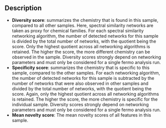 ## Description

- **Diversity score**: summarizes the chemistry that is found in this sample, compared to all other samples. Here, spectral similarity networks are taken as proxy for chemical families. For each spectral similarity networking algorithm, the number of detected networks for this sample is divided by the total number of networks, with the quotient being the score. Only the highest quotient across all networking algorithms is retained. The higher the score, the more different chemistry can be observed in the sample. Diversity scores strongly depend on networking parameters and must only be considered for a single fermo analysis run.
- **Specificity score**: summarizes the chemistry that is specific to this sample, compared to the other samples. For each networking algorithm, the number of detected networks for this sample is subtracted by the number of networks that were also observed in other samples and divided by the total number of networks, with the quotient being the score. Again, only the highest quotient across all networking algorithms is retained. The higher the score, the more chemistry is specific for the individual sample. Diversity scores strongly depend on networking parameters and must only be considered for a single fermo analysis run.
- **Mean novelty score**: The mean novelty scores of all features in this sample.
